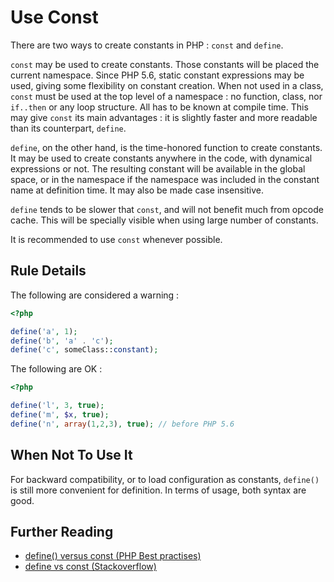<!-- Good Practices -->
# Use Const

There are two ways to create constants in PHP : `const` and `define`. 

`const` may be used to create constants. Those constants will be placed the current namespace. Since PHP 5.6, static constant expressions may be used, giving some flexibility on constant creation. When not used in a class, `const` must be used at the top level of a namespace : no function, class, nor `if..then`  or any loop structure. All has to be known at compile time. This may give `const` its main advantages : it is slightly faster and more readable than its counterpart, `define`. 

`define`, on the other hand, is the time-honored function to create constants. It may be used to create constants anywhere in the code, with dynamical expressions or not. The resulting constant will be available in the global space, or in the namespace if the namespace was included in the constant name at definition time. It may also be made case insensitive. 

`define` tends to be slower that `const`, and will not benefit much from opcode cache. This will be specially visible when using large number of constants. 

It is recommended to use `const` whenever possible. 

## Rule Details

The following are considered a warning : 

```php
<?php

define('a', 1);
define('b', 'a' . 'c');
define('c', someClass::constant);

```

The following are OK : 

```php
<?php

define('l', 3, true);
define('m', $x, true);
define('n', array(1,2,3), true); // before PHP 5.6

```

## When Not To Use It
For backward compatibility, or to load configuration as constants, `define()` is still more convenient for definition. In terms of usage, both syntax are good.

## Further Reading

* [define() versus const (PHP Best practises)](https://phpbestpractices.org/#constants)
* [define vs const (Stackoverflow)](http://stackoverflow.com/questions/2447791/define-vs-const)

